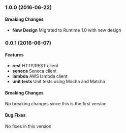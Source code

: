 <a name="1.0.0"></a>
### 1.0.0 (2016-06-22)

#### Breaking Changes
* **New Design** Migrated to Runtime 1.0 with new design

<a name="0.0.1"></a>
### 0.0.1 (2016-06-07)

#### Features
* **rest** HTTP/REST client
* **seneca** Seneca client
* **lambda** AWS lambda client
* **unit tests** Unit tests using Mocha and Matcha

#### Breaking Changes
No breaking changes since this is the first version

#### Bug Fixes
No fixes in this version

